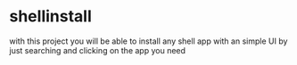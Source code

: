 # shellinstall

with this project you will be able to install any shell app with an simple UI by just searching and clicking on the app you need
